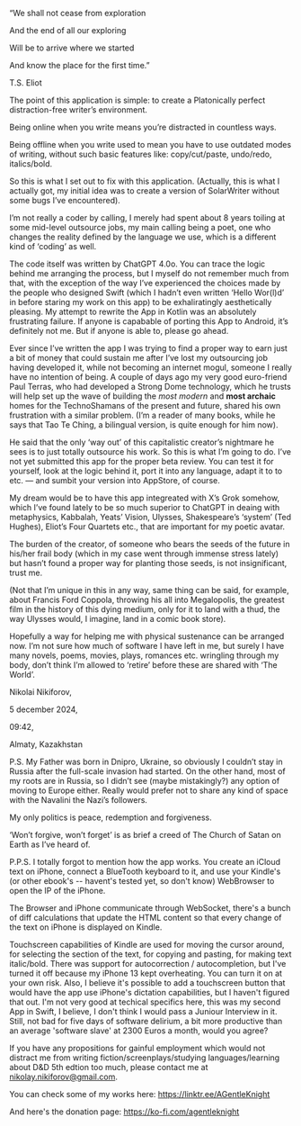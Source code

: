 “We shall not cease from exploration

And the end of all our exploring

Will be to arrive where we started

And know the place for the first time.”

T.S. Eliot


The point of this application is simple: to create a Platonically perfect distraction-free writer’s environment. 

Being online when you write means you’re distracted in countless ways. 

Being offline when you write used to mean you have to use outdated modes of writing, without such basic features like: copy/cut/paste, undo/redo, italics/bold. 

So this is what I set out to fix with this application. (Actually, this is what I actually got, my initial idea was to create a version of SolarWriter without some bugs I’ve encountered). 

I’m not really a coder by calling, I merely had spent about 8 years toiling at some mid-level outsource jobs, my main calling being a poet, one who changes the reality defined by the language we use, which is a different kind of ‘coding’ as well. 

The code itself was written by ChatGPT 4.0o. You can trace the logic behind me arranging the process, but I myself do not remember much from that, with the exception of the way I’ve experienced the choices made by the people who designed Swift (which I hadn’t even written ‘Hello Wor(l)d’ in before staring my work on this app) to be exhaliratingly aesthetically pleasing. My attempt to rewrite the App in Kotlin was an absolutely frustrating failure. If anyone is capabable of porting this App to Android, it’s definitely not me. But if anyone is able to, please go ahead. 

Ever since I’ve written the app I was trying to find a proper way to earn just a bit of money that could sustain me after I’ve lost my outsourcing job having developed it, while not becoming an internet mogul, someone I really have no intention of being. A couple of days ago my very good euro-friend Paul Terras, who had developed a Strong Dome technology, which he trusts will help set up the wave of building the _most modern_ and __most archaic__ homes for the TechnoShamans of the present and future, shared his own frustration with a similar problem. (I’m a reader of many books, while he says that Tao Te Ching, a bilingual version, is quite enough for him now). 

He said that the only ‘way out’ of this capitalistic creator’s nightmare he sees is to just totally outsource his work. So this is what I’m going to do. I’ve not yet submitted this app for the proper beta review. You can test it for yourself, look at the logic behind it, port it into any language, adapt it to to etc. — and sumbit your version into AppStore, of course. 

My dream would be to have this app integreated with X’s Grok somehow, which I’ve found lately to be so much superior to ChatGPT in deaing with metaphysics, Kabbalah, Yeats’ Vision, Ulysses, Shakespeare’s ‘system’ (Ted Hughes), Eliot’s Four Quartets etc., that are important for my poetic avatar.  

The burden of the creator, of someone who bears the seeds of the future in his/her frail body (which in my case went through immense stress lately) but hasn’t found a proper way for planting those seeds, is not insignificant, trust me. 

(Not that I’m unique in this in any way, same thing can be said, for example, about Francis Ford Coppola, throwing his all into Megalopolis, the greatest film in the history of this dying medium, only for it to land with a thud, the way Ulysses would, I imagine, land in a comic book store). 

Hopefully a way for helping me with physical sustenance can be arranged now. I’m not sure how much of software I have left in me, but surely I have many novels, poems, movies, plays, romances etc. wringling through my body, don’t think I’m allowed to ‘retire’ before these are shared with ‘The World’. 

Nikolai Nikiforov, 

5 december 2024, 

09:42, 

Almaty, Kazakhstan

P.S. My Father was born in Dnipro, Ukraine, so obviously I couldn’t stay in Russia after the full-scale invasion had started. On the other hand, most of my roots are in Russia, so I didn’t see (maybe mistakingly?) any option of moving to Europe either. Really would prefer not to share any kind of space with the Navalini the Nazi’s followers. 

My only politics is peace, redemption and forgiveness. 

‘Won’t forgive, won’t forget’ is as brief a creed of The Church of Satan on Earth as I’ve heard of.

P.P.S. I totally forgot to mention how the app works. You create an iCloud text on iPhone, connect a BlueTooth keyboard to it, and use your Kindle's (or other ebook's -- havent's tested yet, so don't know) WebBrowser to open the IP of the iPhone. 

The Browser and iPhone communicate through WebSocket, there's a bunch of diff calculations that update the HTML content so that every change of the text on iPhone is displayed on Kindle. 

Touchscreen capabilities of Kindle are used for moving the cursor around, for selecting the section of the text, for copying and pasting, for making text italic/bold. There was support for autocorrection / autocompletion, but I've turned it off because my iPhone 13 kept overheating. You can turn it on at your own risk. Also, I believe it's possible to add a touchscreen button that would have the app use iPhone's dictation capabilities, but I haven't figured that out. I'm not very good at techical specifics here, this was my second App in Swift, I believe, I don't think I would pass a Juniour Interview in it. Still, not bad for five days of software delirium, a bit more productive than an average 'software slave' at 2300 Euros a month, would you agree? 

If you have any propositions for gainful employment which would not distract me from writing fiction/screenplays/studying languages/learning about D&D 5th edtion too much, please contact me at nikolay.nikiforov@gmail.com. 

You can check some of my works here: https://linktr.ee/AGentleKnight

And here's the donation page: https://ko-fi.com/agentleknight
